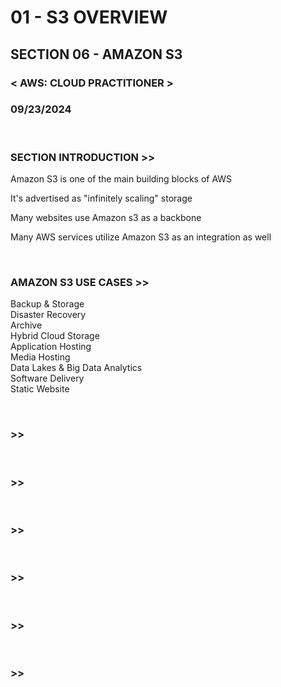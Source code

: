 # 01 - S3 OVERVIEW

## SECTION 06 - AMAZON S3 <br>

### < AWS: CLOUD PRACTITIONER > <br>

### 09/23/2024<br>

<br>

### SECTION INTRODUCTION >>

Amazon S3 is one of the main building blocks of AWS

It's advertised as "infinitely scaling" storage

Many websites use Amazon s3 as a backbone

Many AWS services utilize Amazon S3 as an integration as well

<br>

### AMAZON S3 USE CASES >>

Backup & Storage<br>
Disaster Recovery<br>
Archive<br>
Hybrid Cloud Storage<br>
Application Hosting<br>
Media Hosting<br>
Data Lakes & Big Data Analytics<br>
Software Delivery<br>
Static Website<br>



<br>

### >>

<br>

### >>

<br>

### >>

<br>

### >>

<br>

### >>

<br>

### >>

<br>
